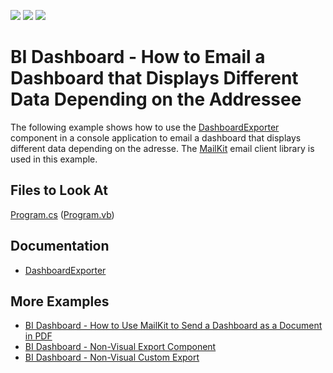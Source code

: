 <!-- default badges list -->
![](https://img.shields.io/endpoint?url=https://codecentral.devexpress.com/api/v1/VersionRange/451465392/21.2.4%2B)
[![](https://img.shields.io/badge/Open_in_DevExpress_Support_Center-FF7200?style=flat-square&logo=DevExpress&logoColor=white)](https://supportcenter.devexpress.com/ticket/details/T1062132)
[![](https://img.shields.io/badge/📖_How_to_use_DevExpress_Examples-e9f6fc?style=flat-square)](https://docs.devexpress.com/GeneralInformation/403183)
<!-- default badges end -->
# BI Dashboard - How to Email a Dashboard that Displays Different Data Depending on the Addressee

The following example shows how to use the [DashboardExporter](https://docs.devexpress.com/Dashboard/DevExpress.DashboardCommon.DashboardExporter) component in a console application to email a dashboard that displays different data depending on the adresse. The [MailKit](https://github.com/jstedfast/MailKit) email client library is used in this example. 

## Files to Look At

[Program.cs](./CS/ConsoleMailExport/Program.cs) ([Program.vb](./VB/ConsoleMailExport/Program.vb))

## Documentation

- [DashboardExporter](https://docs.devexpress.com/Dashboard/DevExpress.DashboardCommon.DashboardExporter)
## More Examples

-  [BI Dashboard - How to Use MailKit to Send a Dashboard as a Document in PDF](https://github.com/DevExpress-Examples/bi-dashboard-mailkit-export)
-  [BI Dashboard - Non-Visual Export Component](https://github.com/DevExpress-Examples/bi-dashboard-non-visual-exporter)
- [BI Dashboard - Non-Visual Custom Export](https://github.com/DevExpress-Examples/bi-dashboard-non-visual-custom-export)
